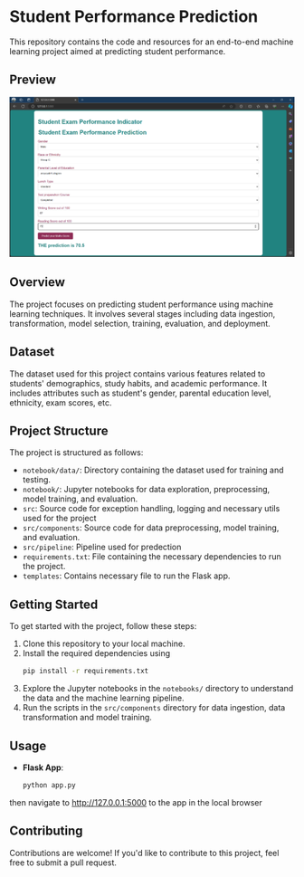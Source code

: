 # Student Performance Prediction

This repository contains the code and resources for an end-to-end machine learning project aimed at predicting student performance.

## Preview
<img src="static/images/preview.png" alt="app preview">

## Overview

The project focuses on predicting student performance using machine learning techniques. It involves several stages including data ingestion, transformation, model selection, training, evaluation, and deployment.

## Dataset

The dataset used for this project contains various features related to students' demographics, study habits, and academic performance. It includes attributes such as student's gender, parental education level, ethnicity, exam scores, etc.

## Project Structure

The project is structured as follows:

- `notebook/data/`: Directory containing the dataset used for training and testing.
- `notebook/`: Jupyter notebooks for data exploration, preprocessing, model training, and evaluation.
- `src`: Source code for exception handling, logging and necessary utils used for the project
- `src/components`: Source code for data preprocessing, model training, and evaluation.
- `src/pipeline`: Pipeline used for predection 
- `requirements.txt`: File containing the necessary dependencies to run the project.
- `templates`: Contains necessary file to run the Flask app.

## Getting Started

To get started with the project, follow these steps:

1. Clone this repository to your local machine.
2. Install the required dependencies using 
    ```bash
    pip install -r requirements.txt
3. Explore the Jupyter notebooks in the `notebooks/` directory to understand the data and the machine learning pipeline.
4. Run the scripts in the `src/components` directory for data ingestion, data transformation and model training.

## Usage

- **Flask App**: 
    ```bash
    python app.py
then navigate to http://127.0.0.1:5000 to the app in the local browser  

## Contributing

Contributions are welcome! If you'd like to contribute to this project, feel free to submit a pull request.